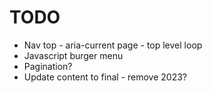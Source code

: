 # TODO

- Nav top - aria-current page - top level loop
- Javascript burger menu
- Pagination?
- Update content to final - remove 2023?
